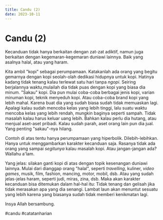 ```yaml
---
title: Candu (2)
date: 2023-10-11
---
```

# Candu (2)
Kecanduan tidak hanya berkaitan dengan zat-zat adiktif, namun juga berkaitan dengan kegemaran-kegemaran duniawi lainnya. Baik yang asalnya halal, atau yang haram.

Kita ambil "kopi" sebagai perumpamaan. Katakanlah ada orang yang begitu gemarnya dengan kopi seolah-olah dedikasi hidupnya untuk kopi. Hatinya kadang tidak tenang kalau terlewat satu hari tanpa *ngopi*. Seiring berjalannya waktu,mulailah dia tidak puas dengan kopi yang biasa dia minum. "Sakau" kopi. Dia pun mulai coba-coba berbagai jenis kopi, varian minuman kopi, teknik menyeduh kopi. Atau coba-coba brand kopi yang lebih mahal. Karena buat dia yang sudah biasa sudah tidak memuaskan lagi. Apalagi kalau sudah mencoba kelas yang lebih tinggi, lalu suatu waktu mencoba kelas yang lebih rendah, mungkin baginya seperti sampah. Tidak masalah kalau harus keluar uang lebih. Bahkan kalau perlu dia hutang, atau menjual aset-aset pribadi. Kalau sudah parah, aset orang lain pun dia jual. Yang penting "sakau"-nya hilang.

Contoh di atas tentu hanya perumpamaan yang hiperbolik. Dilebih-lebihkan. Hanya untuk menggambarkan karakter kecanduan saja. Rasanya tidak ada orang yang sampai *segitunya* kalau masalah kopi. Atau jangan-jangan ada? Wallahu a'lam. 

Yang jelas: silakan ganti kopi di atas dengan topik kesenangan duniawi lainnya. Mulai dari dianggap orang "halal", seperti *travelling*, kuliner, *video games*, musik, film, fashion, mancing, motor, mobil, dsb. Atau yang sudah jelas-jelas haram, seperti judi, miras, zina, dsb. Maka akan karakter kecanduan bisa ditemukan dalam hal-hal itu: Tidak tenang dan gelisah jika tidak merasakan apa yang dia senangi. Lambat laun akan menuntut sesuatu yang lebih karena yang biasanya sudah tidak memberi kenikmatan lagi. 

Insya Allah bersambung.

#candu #catatanharian 